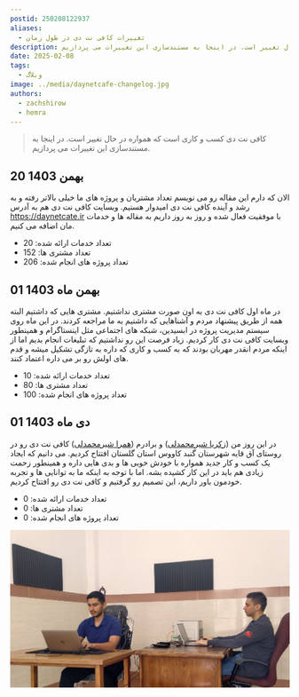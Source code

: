 ```yaml
---
postid: 250208122937
aliases:
  - تغییرات کافی نت دی در طول زمان
description: کافی نت دی کسب و کاری است که همواره در حال تغییر است. در اینجا به مستندسازی این تغییرات می پردازیم.
date: 2025-02-08
tags:
  - وبلاگ
image: ../media/daynetcafe-changelog.jpg
authors:
  - zachshirow
  - hemra
---
```


> کافی نت دی کسب و کاری است که همواره در حال تغییر است. در اینجا به مستندسازی این تغییرات می پردازیم.

## 20 بهمن 1403

الان که دارم این مقاله رو می نویسم تعداد مشتریان و پروژه های ما خیلی بالاتر رفته و به رشد و آینده کافی نت دی امیدوار هستیم. وبسایت کافی نت دی هم به آدرس https://daynetcate.ir با موفقیت فعال شده و روز به روز داریم به مقاله ها و خدمات مان اضافه می کنیم. 

- تعداد خدمات ارائه شده: 20
- تعداد مشتری ها: 152
- تعداد پروژه های انجام شده: 206

## 01 بهمن ماه 1403

در ماه اول کافی نت دی به اون صورت مشتری نداشتیم. مشتری هایی که داشتیم البته همه از طریق پیشنهاد مردم و آشناهایی که داشتیم به ما مراجعه کردند. در این ماه روی سیستم مدیریت پروژه در ابسیدین، شبکه های اجتماعی مثل اینستاگرام و همینطور وبسایت کافی نت دی کار کردیم. زیاد فرصت این رو نداشتیم که تبلیغات انجام بدیم اما از اینکه مردم انقدر مهربان بودند که به کسب و کاری که داره به تازگی تشکیل میشه و قدم های اولش رو بر می داره اعتماد کنند.

- تعداد خدمات ارائه شده: 10
- تعداد مشتری ها: 80
- تعداد پروژه های انجام شده: 100
## 01 دی ماه 1403

در این روز من ([زکریا شیرمحمدلی](/authors/zachshirow)) و برادرم ([همرا شیرمحمدلی](/authors/hemra)) کافی نت دی رو در روستای آق قایه شهرستان گنبد کاووس استان گلستان افتتاح کردیم. می دانیم که ایجاد یک کسب و کار جدید همواره با خودش خوبی ها و بدی هایی داره و همینطور زحمت زیادی هم باید در این کار کشیده بشه. اما با توجه به اینکه ما به توانایی ها و تجربه خودمون باور داریم، این تصمیم رو گرفتیم و کافی نت دی رو افتتاح کردیم. 

- تعداد خدمات ارائه شده: 0
- تعداد مشتری ها: 0
- تعداد پروژه های انجام شده: 0


![دفتر کافی نت دی](../media/daynetcafe_office.jpg)
